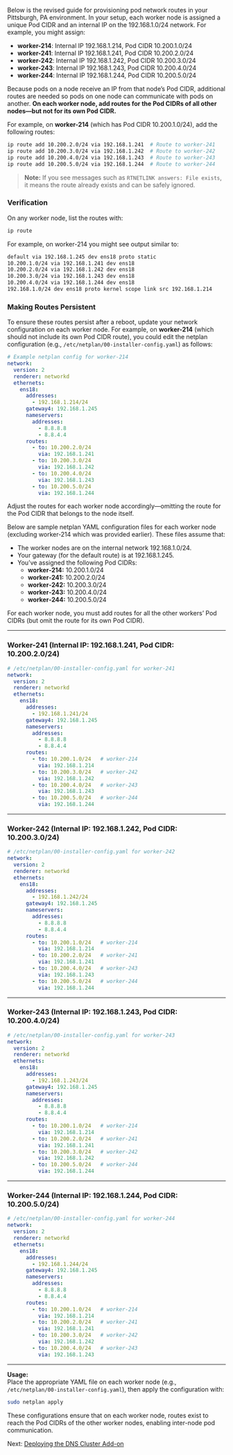 Below is the revised guide for provisioning pod network routes in your Pittsburgh, PA environment. In your setup, each worker node is assigned a unique Pod CIDR and an internal IP on the 192.168.1.0/24 network. For example, you might assign:

- **worker-214**: Internal IP 192.168.1.214, Pod CIDR 10.200.1.0/24  
- **worker-241**: Internal IP 192.168.1.241, Pod CIDR 10.200.2.0/24  
- **worker-242**: Internal IP 192.168.1.242, Pod CIDR 10.200.3.0/24  
- **worker-243**: Internal IP 192.168.1.243, Pod CIDR 10.200.4.0/24  
- **worker-244**: Internal IP 192.168.1.244, Pod CIDR 10.200.5.0/24

Because pods on a node receive an IP from that node’s Pod CIDR, additional routes are needed so pods on one node can communicate with pods on another. **On each worker node, add routes for the Pod CIDRs of all other nodes—but not for its own Pod CIDR.**

For example, on **worker-214** (which has Pod CIDR 10.200.1.0/24), add the following routes:

```bash
ip route add 10.200.2.0/24 via 192.168.1.241  # Route to worker-241
ip route add 10.200.3.0/24 via 192.168.1.242  # Route to worker-242
ip route add 10.200.4.0/24 via 192.168.1.243  # Route to worker-243
ip route add 10.200.5.0/24 via 192.168.1.244  # Route to worker-244
```

> **Note:** If you see messages such as `RTNETLINK answers: File exists`, it means the route already exists and can be safely ignored.

### Verification

On any worker node, list the routes with:

```bash
ip route
```

For example, on worker-214 you might see output similar to:

```bash
default via 192.168.1.245 dev ens18 proto static
10.200.1.0/24 via 192.168.1.241 dev ens18
10.200.2.0/24 via 192.168.1.242 dev ens18
10.200.3.0/24 via 192.168.1.243 dev ens18
10.200.4.0/24 via 192.168.1.244 dev ens18
192.168.1.0/24 dev ens18 proto kernel scope link src 192.168.1.214
```

### Making Routes Persistent

To ensure these routes persist after a reboot, update your network configuration on each worker node. For example, on **worker-214** (which should not include its own Pod CIDR route), you could edit the netplan configuration (e.g., `/etc/netplan/00-installer-config.yaml`) as follows:

```yaml
# Example netplan config for worker-214
network:
  version: 2
  renderer: networkd
  ethernets:
    ens18:
      addresses:
        - 192.168.1.214/24
      gateway4: 192.168.1.245
      nameservers:
        addresses:
          - 8.8.8.8
          - 8.8.4.4
      routes:
        - to: 10.200.2.0/24
          via: 192.168.1.241
        - to: 10.200.3.0/24
          via: 192.168.1.242
        - to: 10.200.4.0/24
          via: 192.168.1.243
        - to: 10.200.5.0/24
          via: 192.168.1.244
```

Adjust the routes for each worker node accordingly—omitting the route for the Pod CIDR that belongs to the node itself.

Below are sample netplan YAML configuration files for each worker node (excluding worker‑214 which was provided earlier). These files assume that:

- The worker nodes are on the internal network 192.168.1.0/24.
- Your gateway (for the default route) is at 192.168.1.245.
- You’ve assigned the following Pod CIDRs:
  - **worker‑214:** 10.200.1.0/24  
  - **worker‑241:** 10.200.2.0/24  
  - **worker‑242:** 10.200.3.0/24  
  - **worker‑243:** 10.200.4.0/24  
  - **worker‑244:** 10.200.5.0/24

For each worker node, you must add routes for all the other workers’ Pod CIDRs (but omit the route for its own Pod CIDR).

---

### Worker-241 (Internal IP: 192.168.1.241, Pod CIDR: 10.200.2.0/24)

```yaml
# /etc/netplan/00-installer-config.yaml for worker-241
network:
  version: 2
  renderer: networkd
  ethernets:
    ens18:
      addresses:
        - 192.168.1.241/24
      gateway4: 192.168.1.245
      nameservers:
        addresses:
          - 8.8.8.8
          - 8.8.4.4
      routes:
        - to: 10.200.1.0/24   # worker-214
          via: 192.168.1.214
        - to: 10.200.3.0/24   # worker-242
          via: 192.168.1.242
        - to: 10.200.4.0/24   # worker-243
          via: 192.168.1.243
        - to: 10.200.5.0/24   # worker-244
          via: 192.168.1.244
```

---

### Worker-242 (Internal IP: 192.168.1.242, Pod CIDR: 10.200.3.0/24)

```yaml
# /etc/netplan/00-installer-config.yaml for worker-242
network:
  version: 2
  renderer: networkd
  ethernets:
    ens18:
      addresses:
        - 192.168.1.242/24
      gateway4: 192.168.1.245
      nameservers:
        addresses:
          - 8.8.8.8
          - 8.8.4.4
      routes:
        - to: 10.200.1.0/24   # worker-214
          via: 192.168.1.214
        - to: 10.200.2.0/24   # worker-241
          via: 192.168.1.241
        - to: 10.200.4.0/24   # worker-243
          via: 192.168.1.243
        - to: 10.200.5.0/24   # worker-244
          via: 192.168.1.244
```

---

### Worker-243 (Internal IP: 192.168.1.243, Pod CIDR: 10.200.4.0/24)

```yaml
# /etc/netplan/00-installer-config.yaml for worker-243
network:
  version: 2
  renderer: networkd
  ethernets:
    ens18:
      addresses:
        - 192.168.1.243/24
      gateway4: 192.168.1.245
      nameservers:
        addresses:
          - 8.8.8.8
          - 8.8.4.4
      routes:
        - to: 10.200.1.0/24   # worker-214
          via: 192.168.1.214
        - to: 10.200.2.0/24   # worker-241
          via: 192.168.1.241
        - to: 10.200.3.0/24   # worker-242
          via: 192.168.1.242
        - to: 10.200.5.0/24   # worker-244
          via: 192.168.1.244
```

---

### Worker-244 (Internal IP: 192.168.1.244, Pod CIDR: 10.200.5.0/24)

```yaml
# /etc/netplan/00-installer-config.yaml for worker-244
network:
  version: 2
  renderer: networkd
  ethernets:
    ens18:
      addresses:
        - 192.168.1.244/24
      gateway4: 192.168.1.245
      nameservers:
        addresses:
          - 8.8.8.8
          - 8.8.4.4
      routes:
        - to: 10.200.1.0/24   # worker-214
          via: 192.168.1.214
        - to: 10.200.2.0/24   # worker-241
          via: 192.168.1.241
        - to: 10.200.3.0/24   # worker-242
          via: 192.168.1.242
        - to: 10.200.4.0/24   # worker-243
          via: 192.168.1.243
```

---

**Usage:**  
Place the appropriate YAML file on each worker node (e.g., `/etc/netplan/00-installer-config.yaml`), then apply the configuration with:

```bash
sudo netplan apply
```

These configurations ensure that on each worker node, routes exist to reach the Pod CIDRs of the other worker nodes, enabling inter-node pod communication.

Next: [Deploying the DNS Cluster Add-on](12-dns-addon.md)
